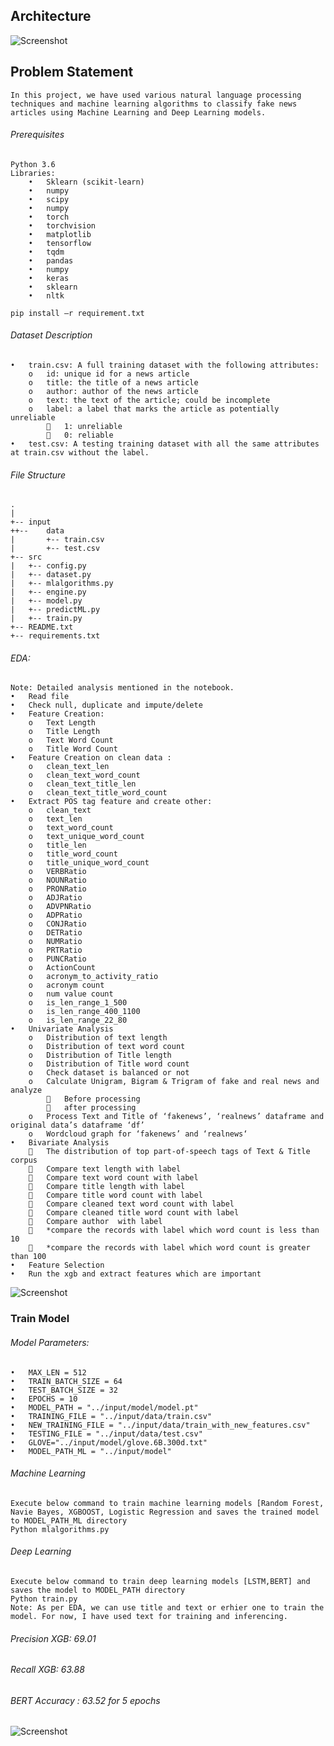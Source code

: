 ## Architecture
![Screenshot](resources/architecture.jpg)

## Problem Statement
	In this project, we have used various natural language processing techniques and machine learning algorithms to classify fake news articles using Machine Learning and Deep Learning models.

###### 	Prerequisites
	Python 3.6
	Libraries: 
	    •	Sklearn (scikit-learn)
	    •	numpy
	    •	scipy
	    •	numpy
	    •	torch
	    •	torchvision
	    •	matplotlib
	    •	tensorflow
	    •	tqdm
	    •	pandas
	    •	numpy
	    •	keras
	    •	sklearn
	    •	nltk

	pip install –r requirement.txt

###### Dataset Description
    •	train.csv: A full training dataset with the following attributes:
        o	id: unique id for a news article
        o	title: the title of a news article
        o	author: author of the news article
        o	text: the text of the article; could be incomplete
        o	label: a label that marks the article as potentially unreliable 
            	1: unreliable
            	0: reliable
    •	test.csv: A testing training dataset with all the same attributes at train.csv without the label.



###### File Structure
	.
	|
	+-- input
	++--  	data
	|   	+-- train.csv
	|   	+-- test.csv
	+-- src
	|   +-- config.py
	|   +-- dataset.py
	|   +-- mlalgorithms.py
	|   +-- engine.py
	|   +-- model.py
	|   +-- predictML.py
	|   +-- train.py
	+-- README.txt
	+-- requirements.txt


###### EDA: 
	Note: Detailed analysis mentioned in the notebook. 
	•	Read file
	•	Check null, duplicate and impute/delete
	•	Feature Creation: 
		o	Text Length
		o	Title Length
		o	Text Word Count
		o	Title Word Count
	•	Feature Creation on clean data : 
		o	clean_text_len
		o	clean_text_word_count
		o	clean_text_title_len
		o	clean_text_title_word_count
	•	Extract POS tag feature and create other:
		o	clean_text
		o	text_len
		o	text_word_count
		o	text_unique_word_count
		o	title_len
		o	title_word_count
		o	title_unique_word_count
		o	VERBRatio
		o	NOUNRatio
		o	PRONRatio
		o	ADJRatio
		o	ADVPNRatio
		o	ADPRatio
		o	CONJRatio
		o	DETRatio
		o	NUMRatio
		o	PRTRatio
		o	PUNCRatio
		o	ActionCount
		o	acronym_to_activity_ratio
		o	acronym count
		o	num value count	
		o	is_len_range_1_500
		o	is_len_range_400_1100
		o	is_len_range_22_80										
	•	Univariate Analysis
		o	Distribution of text length
		o	Distribution of text word count 
		o	Distribution of Title length
		o	Distribution of Title word count 
		o	Check dataset is balanced or not 
		o	Calculate Unigram, Bigram & Trigram of fake and real news and analyze
		    	Before processing
		    	after processing
		o	Process Text and Title of ‘fakenews’, ‘realnews’ dataframe and original data’s dataframe ‘df’ 
		o	Wordcloud graph for ‘fakenews’ and ‘realnews‘	
	•	Bivariate Analysis 
			The distribution of top part-of-speech tags of Text & Title corpus
			Compare text length with label
			Compare text word count with label
			Compare title length with label
			Compare title word count with label
			Compare cleaned text word count with label
			Compare cleaned title word count with label
			Compare author  with label
			*compare the records with label which word count is less than 10
			*compare the records with label which word count is greater than 100
	•	Feature Selection 
	•	Run the xgb and extract features which are important  
![Screenshot](resources/FeatureImportance.JPG)


### Train Model
###### Model Parameters:
	•	MAX_LEN = 512
	•	TRAIN_BATCH_SIZE = 64
	•	TEST_BATCH_SIZE = 32
	•	EPOCHS = 10
	•	MODEL_PATH = "../input/model/model.pt"
	•	TRAINING_FILE = "../input/data/train.csv"
	•	NEW_TRAINING_FILE = "../input/data/train_with_new_features.csv"
	•	TESTING_FILE = "../input/data/test.csv" 
	•	GLOVE="../input/model/glove.6B.300d.txt"
	•	MODEL_PATH_ML = "../input/model"


###### Machine Learning
	Execute below command to train machine learning models [Random Forest, Navie Bayes, XGBOOST, Logistic Regression and saves the trained model to MODEL_PATH_ML directory
	Python mlalgorithms.py

###### Deep Learning
	Execute below command to train deep learning models [LSTM,BERT] and saves the model to MODEL_PATH directory
	Python train.py
	Note: As per EDA, we can use title and text or erhier one to train the model. For now, I have used text for training and inferencing.
###### Precision XGB: 69.01
###### Recall XGB: 63.88

###### BERT Accuracy : 63.52 for 5 epochs 
![Screenshot](resources/Accuracy.jpg)
